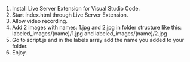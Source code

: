 1. Install Live Server Extension for Visual Studio Code.
2. Start index.html through Live Server Extension.
3. Allow video recording.
4. Add 2 images with names: 1.jpg and 2.jpg in folder structure like this: labeled_images/(name)/1.jpg and labeled_images/(name)/2.jpg
5. Go to script.js and in the labels array add the name you added to your folder.
6. Enjoy.
